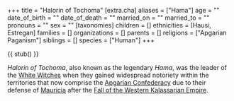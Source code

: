 +++
title = "Halorin of Tochoma"
[extra.cha]
aliases = ["Hama"]
age = ""
date_of_birth = ""
date_of_death = ""
married_on = ""
married_to = ""
pronouns = ""
sex = ""
[taxonomies]
children = []
ethnicities = [Hausi, Estregan]
families = []
organizations = []
parents = []
religions = ["Apgarian Paganism"]
siblings = []
species = ["Human"]
+++

{{ stub() }}

*Halorin of Tochoma*, also known as the legendary *Hama*, was the leader of the [White Witches](@/organizations/hags-of-hama.md) when they gained widespread notoriety within the territories that now comprise the [Apgarian Confederacy](@/locations/apgar.md) due to their defense of [Mauricia](@/locations/raibon-island.md) after the [Fall of the Western Kalassarian Empire](@/events/fall-of-the-western-kalassarian-empire.md).
